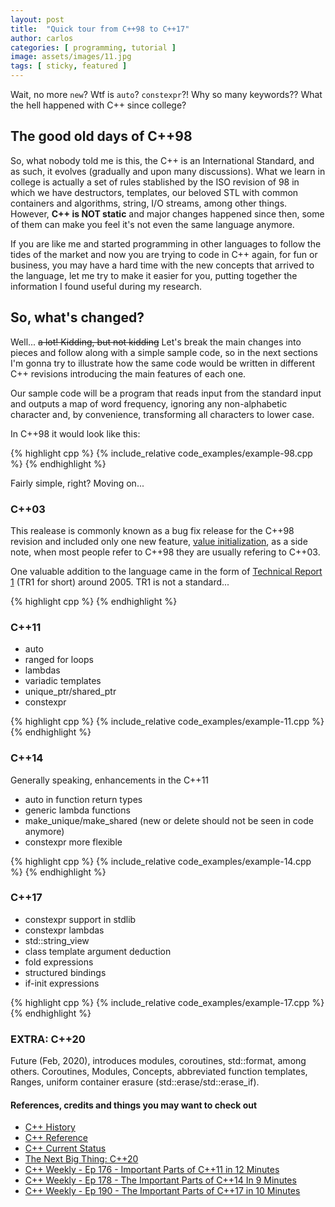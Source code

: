 ```yaml
---
layout: post
title:  "Quick tour from C++98 to C++17"
author: carlos
categories: [ programming, tutorial ]
image: assets/images/11.jpg
tags: [ sticky, featured ]
---
```

Wait, no more `new`? Wtf is `auto`? `constexpr`?! Why so many keywords??
What the hell happened with C++ since college?


## The good old days of C++98

So, what nobody told me is this, the C++ is an International Standard, and as such, it evolves (gradually and upon many discussions).
What we learn in college is actually a set of rules stablished by the ISO revision of 98 in which we have destructors, templates,
our beloved STL with common containers and algorithms, string, I/O streams, among other things. However, **C++ is NOT static**
and major changes happened since then, some of them can make you feel it's not even the same language anymore.

If you are like me and started programming in other languages to follow the tides of the market and now you are trying
to code in C++ again, for fun or business, you may have a hard time with the new concepts that arrived to the language,
let me try to make it easier for you, putting together the information I found useful during my research.

## So, what's changed?

Well... ~~a lot! Kidding, but not kidding~~ Let's break the main changes into pieces and follow along with a simple sample code,
so in the next sections I'm gonna try to illustrate how the same code would be written in different C++ revisions
introducing the main features of each one.

Our sample code will be a program that reads input from the standard input and outputs a map of word frequency,
ignoring any non-alphabetic character and, by convenience, transforming all characters to lower case.

In C++98 it would look like this:

{% highlight cpp %}
{% include_relative code_examples/example-98.cpp %}
{% endhighlight %}

Fairly simple, right? Moving on...

### C++03

This realease is commonly known as a bug fix release for the C++98 revision and included only one new feature, 
[value initialization](https://en.cppreference.com/w/cpp/language/value_initialization), as a side note, when most people refer to
C++98 they are usually refering to C++03.

One valuable addition to the language came in the form of [Technical Report 1](https://en.wikipedia.org/wiki/C%2B%2B_Technical_Report_1) (TR1 for short) around 2005.
TR1 is not a standard...

{% highlight cpp %}
{% endhighlight %}

### C++11

- auto
- ranged for loops
- lambdas
- variadic templates
- unique_ptr/shared_ptr
- constexpr

{% highlight cpp %}
{% include_relative code_examples/example-11.cpp %}
{% endhighlight %}

### C++14

Generally speaking, enhancements in the C++11
- auto in function return types
- generic lambda functions
- make_unique/make_shared (new or delete should not be seen in code anymore)
- constexpr more flexible

{% highlight cpp %}
{% include_relative code_examples/example-14.cpp %}
{% endhighlight %}

### C++17

- constexpr support in stdlib
- constexpr lambdas
- std::string_view
- class template argument deduction
- fold expressions
- structured bindings
- if-init expressions

{% highlight cpp %}
{% include_relative code_examples/example-17.cpp %}
{% endhighlight %}

### EXTRA: C++20

Future (Feb, 2020), introduces modules, coroutines, std::format, among others.
Coroutines, Modules, Concepts, abbreviated function templates, Ranges, uniform container erasure (std::erase/std::erase_if).


#### References, credits and things you may want to check out

- [C++ History](https://en.cppreference.com/w/cpp/language/history)
- [C++ Reference](https://en.cppreference.com/w/)
- [C++ Current Status](https://isocpp.org/std/status)
- [The Next Big Thing: C++20](https://www.modernescpp.com/index.php/c-20-an-overview)
- [C++ Weekly - Ep 176 - Important Parts of C++11 in 12 Minutes](https://www.youtube.com/watch?v=D5n6xMUKU3A)
- [C++ Weekly - Ep 178 - The Important Parts of C++14 In 9 Minutes](https://www.youtube.com/watch?v=mXxNvaEdNHI)
- [C++ Weekly - Ep 190 - The Important Parts of C++17 in 10 Minutes](https://www.youtube.com/watch?v=QpFjOlzg1r4)

